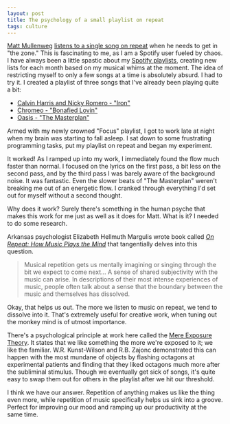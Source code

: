 ```yaml
---
layout: post
title: The psychology of a small playlist on repeat
tags: culture
---
```


[Matt Mullenweg](http://ma.tt) [listens to a single song on repeat](http://fourhourworkweek.com/2015/02/09/matt-mullenweg/) when he needs to get in "the zone." This is fascinating to me, as I am a Spotify user fueled by chaos. I have always been a little spastic about my [Spotify playlists](http://open.spotify.com/user/josephmosby), creating new lists for each month based on my musical whims at the moment. The idea of restricting myself to only a few songs at a time is absolutely absurd. I had to try it. I created a playlist of three songs that I've already been playing quite a bit: 

* [Calvin Harris and Nicky Romero - "Iron"](http://open.spotify.com/track/0uqMUcdMvQtNQLO4jVockW)
* [Chromeo - "Bonafied Lovin"](http://open.spotify.com/track/2si03bj1f2F4X0Hyy0yCPx)
* [Oasis - "The Masterplan"](http://open.spotify.com/track/26qDnsrrvZbylEOUMKLGRh)

Armed with my newly crowned "Focus" playlist, I got to work late at night when my brain was starting to fall asleep. I sat down to some frustrating programming tasks, put my playlist on repeat and began my experiment.

It worked! As I ramped up into my work, I immediately found the flow much faster than normal. I focused on the lyrics on the first pass, a bit less on the second pass, and by the third pass I was barely aware of the background noise. It was fantastic. Even the slower beats of "The Masterplan" weren't breaking me out of an energetic flow. I cranked through everything I'd set out for myself without a second thought.

Why does it work? Surely there's something in the human psyche that makes this work for me just as well as it does for Matt. What is it? I needed to do some research. 

Arkansas psychologist Elizabeth Hellmuth Margulis wrote book called [*On Repeat: How Music Plays the Mind*](http://www.amazon.com/Repeat-How-Music-Plays-Mind/dp/0199990824/ref=sr_1_1?s=books&ie=UTF8&qid=1424026191&sr=1-1&keywords=on+repeat+how+music+plays+the+mind) that tangentially delves into this question. 

> Musical repetition gets us mentally imagining or singing through the bit we expect to come next... A sense of shared subjectivity with the music can arise. In descriptions of their most intense experiences of music, people often talk about a sense that the boundary between the music and themselves has dissolved.

Okay, that helps us out. The more we listen to music on repeat, we tend to dissolve into it. That's extremely useful for creative work, when tuning out the monkey mind is of utmost importance. 

There's a psychological principle at work here called the [Mere Exposure Theory](http://changingminds.org/explanations/theories/mere_exposure.htm). It states that we like something the more we're exposed to it; we like the familiar. W.R. Kunst-Wilson and R.B. Zajonc demonstrated this can happen with the most mundane of objects by flashing octagons at experimental patients and finding that they liked octagons much more after the subliminal stimulus. Though we eventually get sick of songs, it's quite easy to swap them out for others in the playlist after we hit our threshold. 

I think we have our answer. Repetition of anything makes us like the thing even more, while repetition of music specifically helps us sink into a groove. Perfect for improving our mood and ramping up our productivity at the same time.